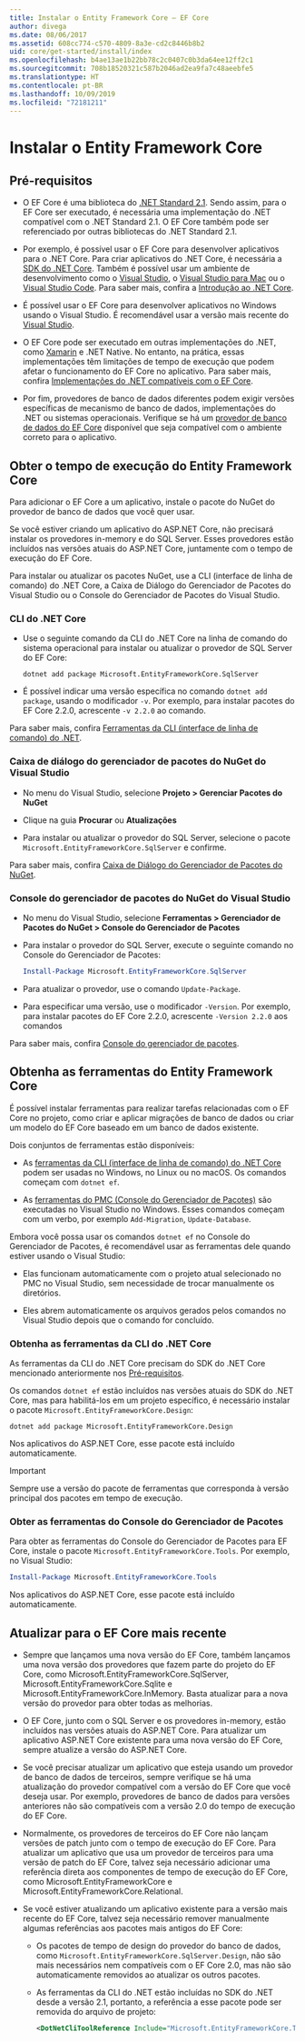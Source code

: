 ```yaml
---
title: Instalar o Entity Framework Core – EF Core
author: divega
ms.date: 08/06/2017
ms.assetid: 608cc774-c570-4809-8a3e-cd2c8446b8b2
uid: core/get-started/install/index
ms.openlocfilehash: b4ae13ae1b22bb78c2c0407c0b3da64ee12ff2c1
ms.sourcegitcommit: 708b18520321c587b2046ad2ea9fa7c48aeebfe5
ms.translationtype: HT
ms.contentlocale: pt-BR
ms.lasthandoff: 10/09/2019
ms.locfileid: "72181211"
---
```

# <a name="installing-entity-framework-core"></a>Instalar o Entity Framework Core

## <a name="prerequisites"></a>Pré-requisitos

* O EF Core é uma biblioteca do [.NET Standard 2.1](/dotnet/standard/net-standard). Sendo assim, para o EF Core ser executado, é necessária uma implementação do .NET compatível com o .NET Standard 2.1. O EF Core também pode ser referenciado por outras bibliotecas do .NET Standard 2.1. 

* Por exemplo, é possível usar o EF Core para desenvolver aplicativos para o .NET Core. Para criar aplicativos do .NET Core, é necessária a [SDK do .NET Core](https://dotnet.microsoft.com/download). Também é possível usar um ambiente de desenvolvimento como o [Visual Studio](https://visualstudio.microsoft.com/vs), o [Visual Studio para Mac](https://visualstudio.microsoft.com/vs/mac) ou o [Visual Studio Code](https://code.visualstudio.com). Para saber mais, confira a [Introdução ao .NET Core](/dotnet/core/get-started).

* É possível usar o EF Core para desenvolver aplicativos no Windows usando o Visual Studio. É recomendável usar a versão mais recente do [Visual Studio](https://visualstudio.microsoft.com/vs).

* O EF Core pode ser executado em outras implementações do .NET, como [Xamarin](https://dotnet.microsoft.com/apps/xamarin) e .NET Native. No entanto, na prática, essas implementações têm limitações de tempo de execução que podem afetar o funcionamento do EF Core no aplicativo. Para saber mais, confira [Implementações do .NET compatíveis com o EF Core](xref:core/platforms/index).

* Por fim, provedores de banco de dados diferentes podem exigir versões específicas de mecanismo de banco de dados, implementações do .NET ou sistemas operacionais. Verifique se há um [provedor de banco de dados do EF Core](xref:core/providers/index) disponível que seja compatível com o ambiente correto para o aplicativo.

## <a name="get-the-entity-framework-core-runtime"></a>Obter o tempo de execução do Entity Framework Core

Para adicionar o EF Core a um aplicativo, instale o pacote do NuGet do provedor de banco de dados que você quer usar.

Se você estiver criando um aplicativo do ASP.NET Core, não precisará instalar os provedores in-memory e do SQL Server. Esses provedores estão incluídos nas versões atuais do ASP.NET Core, juntamente com o tempo de execução do EF Core.  

Para instalar ou atualizar os pacotes NuGet, use a CLI (interface de linha de comando) do .NET Core, a Caixa de Diálogo do Gerenciador de Pacotes do Visual Studio ou o Console do Gerenciador de Pacotes do Visual Studio.

### <a name="net-core-cli"></a>CLI do .NET Core

* Use o seguinte comando da CLI do .NET Core na linha de comando do sistema operacional para instalar ou atualizar o provedor de SQL Server do EF Core:

  ``` Console
  dotnet add package Microsoft.EntityFrameworkCore.SqlServer
  ```

* É possível indicar uma versão específica no comando `dotnet add package`, usando o modificador `-v`. Por exemplo, para instalar pacotes do EF Core 2.2.0, acrescente `-v 2.2.0` ao comando.

Para saber mais, confira [Ferramentas da CLI (interface de linha de comando) do .NET](/dotnet/core/tools/).

### <a name="visual-studio-nuget-package-manager-dialog"></a>Caixa de diálogo do gerenciador de pacotes do NuGet do Visual Studio

* No menu do Visual Studio, selecione **Projeto > Gerenciar Pacotes do NuGet**

* Clique na guia **Procurar** ou **Atualizações**

* Para instalar ou atualizar o provedor do SQL Server, selecione o pacote `Microsoft.EntityFrameworkCore.SqlServer` e confirme.

Para saber mais, confira [Caixa de Diálogo do Gerenciador de Pacotes do NuGet](/nuget/tools/package-manager-ui).

### <a name="visual-studio-nuget-package-manager-console"></a>Console do gerenciador de pacotes do NuGet do Visual Studio

* No menu do Visual Studio, selecione **Ferramentas > Gerenciador de Pacotes do NuGet > Console do Gerenciador de Pacotes**

* Para instalar o provedor do SQL Server, execute o seguinte comando no Console do Gerenciador de Pacotes:

  ``` PowerShell  
  Install-Package Microsoft.EntityFrameworkCore.SqlServer
  ```
* Para atualizar o provedor, use o comando `Update-Package`.

* Para especificar uma versão, use o modificador `-Version`. Por exemplo, para instalar pacotes do EF Core 2.2.0, acrescente `-Version 2.2.0` aos comandos

Para saber mais, confira [Console do gerenciador de pacotes](/nuget/tools/package-manager-console).

## <a name="get-the-entity-framework-core-tools"></a>Obtenha as ferramentas do Entity Framework Core

É possível instalar ferramentas para realizar tarefas relacionadas com o EF Core no projeto, como criar e aplicar migrações de banco de dados ou criar um modelo do EF Core baseado em um banco de dados existente.

Dois conjuntos de ferramentas estão disponíveis:

* As [ferramentas da CLI (interface de linha de comando) do .NET Core](xref:core/miscellaneous/cli/dotnet) podem ser usadas no Windows, no Linux ou no macOS. Os comandos começam com `dotnet ef`. 

* As [ferramentas do PMC (Console do Gerenciador de Pacotes)](xref:core/miscellaneous/cli/powershell) são executadas no Visual Studio no Windows. Esses comandos começam com um verbo, por exemplo `Add-Migration`, `Update-Database`.

Embora você possa usar os comandos `dotnet ef` no Console do Gerenciador de Pacotes, é recomendável usar as ferramentas dele quando estiver usando o Visual Studio:

* Elas funcionam automaticamente com o projeto atual selecionado no PMC no Visual Studio, sem necessidade de trocar manualmente os diretórios.  

* Eles abrem automaticamente os arquivos gerados pelos comandos no Visual Studio depois que o comando for concluído.

<a name="cli"></a>

### <a name="get-the-net-core-cli-tools"></a>Obtenha as ferramentas da CLI do .NET Core

As ferramentas da CLI do .NET Core precisam do SDK do .NET Core mencionado anteriormente nos [Pré-requisitos](#prerequisites).

Os comandos `dotnet ef` estão incluídos nas versões atuais do SDK do .NET Core, mas para habilitá-los em um projeto específico, é necessário instalar o pacote `Microsoft.EntityFrameworkCore.Design`:

``` Console 
dotnet add package Microsoft.EntityFrameworkCore.Design 
``` 

Nos aplicativos do ASP.NET Core, esse pacote está incluído automaticamente.

> [!IMPORTANT]      
> Sempre use a versão do pacote de ferramentas que corresponda à versão principal dos pacotes em tempo de execução.

### <a name="get-the-package-manager-console-tools"></a>Obter as ferramentas do Console do Gerenciador de Pacotes

Para obter as ferramentas do Console do Gerenciador de Pacotes para EF Core, instale o pacote `Microsoft.EntityFrameworkCore.Tools`. Por exemplo, no Visual Studio:

``` PowerShell  
Install-Package Microsoft.EntityFrameworkCore.Tools
``` 

Nos aplicativos do ASP.NET Core, esse pacote está incluído automaticamente.

## <a name="upgrading-to-the-latest-ef-core"></a>Atualizar para o EF Core mais recente

* Sempre que lançamos uma nova versão do EF Core, também lançamos uma nova versão dos provedores que fazem parte do projeto do EF Core, como Microsoft.EntityFrameworkCore.SqlServer, Microsoft.EntityFrameworkCore.Sqlite e Microsoft.EntityFrameworkCore.InMemory. Basta atualizar para a nova versão do provedor para obter todas as melhorias. 

* O EF Core, junto com o SQL Server e os provedores in-memory, estão incluídos nas versões atuais do ASP.NET Core. Para atualizar um aplicativo ASP.NET Core existente para uma nova versão do EF Core, sempre atualize a versão do ASP.NET Core.

* Se você precisar atualizar um aplicativo que esteja usando um provedor de banco de dados de terceiros, sempre verifique se há uma atualização do provedor compatível com a versão do EF Core que você deseja usar. Por exemplo, provedores de banco de dados para versões anteriores não são compatíveis com a versão 2.0 do tempo de execução do EF Core.

* Normalmente, os provedores de terceiros do EF Core não lançam versões de patch junto com o tempo de execução do EF Core. Para atualizar um aplicativo que usa um provedor de terceiros para uma versão de patch do EF Core, talvez seja necessário adicionar uma referência direta aos componentes de tempo de execução do EF Core, como Microsoft.EntityFrameworkCore e Microsoft.EntityFrameworkCore.Relational.

* Se você estiver atualizando um aplicativo existente para a versão mais recente do EF Core, talvez seja necessário remover manualmente algumas referências aos pacotes mais antigos do EF Core:

  * Os pacotes de tempo de design do provedor do banco de dados, como `Microsoft.EntityFrameworkCore.SqlServer.Design`, não são mais necessários nem compatíveis com o EF Core 2.0, mas não são automaticamente removidos ao atualizar os outros pacotes.

  * As ferramentas da CLI do .NET estão incluídas no SDK do .NET desde a versão 2.1, portanto, a referência a esse pacote pode ser removida do arquivo de projeto:
    ```xml
    <DotNetCliToolReference Include="Microsoft.EntityFrameworkCore.Tools.DotNet" Version="2.0.0" />
    ```

